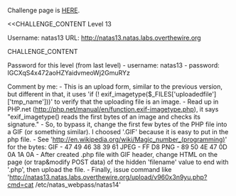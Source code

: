 Challenge page is <a href="http://www.overthewire.org/wargames/natas/natas13.shtml">HERE</a>.

<<CHALLENGE_CONTENT
Level 13

Username: natas13
URL:      http://natas13.natas.labs.overthewire.org

CHALLENGE_CONTENT

Password for this level (from last level)
	- username: natas13
	- password: IGCXqS4x472aoHZYaidvmeoWj2GmuRYz

Comment by me:
	- This is an upload form, similar to the previous version, but different in that, it uses 'if (! exif_imagetype($_FILES['uploadedfile']['tmp_name']))' to verify that the uploading file is an image.
	- Read up in PHP.net (http://php.net/manual/en/function.exif-imagetype.php), it says
	"exif_imagetype() reads the first bytes of an image and checks its signature."
	- So, to bypass it, change the first few bytes of the PHP file into a GIF (or something similar). I choosed '.GIF' because it is easy to put in the php file.
	- See 'http://en.wikipedia.org/wiki/Magic_number_(programming)' for the bytes:
	GIF	- 47 49 46 38 39 61
	JPEG - FF D8
	PNG - 89 50 4E 47 0D 0A 1A 0A
	- After created .php file with GIF header, change HTML on the page (or trap&modify POST data) of the hidden 'filename' value to end with '.php', then upload the file.
	- Finally, issue command like
	'http://natas13.natas.labs.overthewire.org/upload/v960x3n9yu.php?cmd=cat /etc/natas_webpass/natas14'



